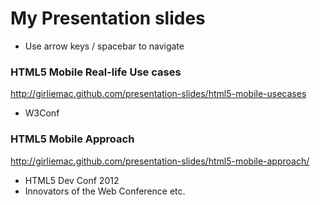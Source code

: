 My Presentation slides
===================

- Use arrow keys / spacebar to navigate

### HTML5 Mobile Real-life Use cases

http://girliemac.github.com/presentation-slides/html5-mobile-usecases

- W3Conf


### HTML5 Mobile Approach

http://girliemac.github.com/presentation-slides/html5-mobile-approach/

- HTML5 Dev Conf 2012
- Innovators of the Web Conference
etc.
